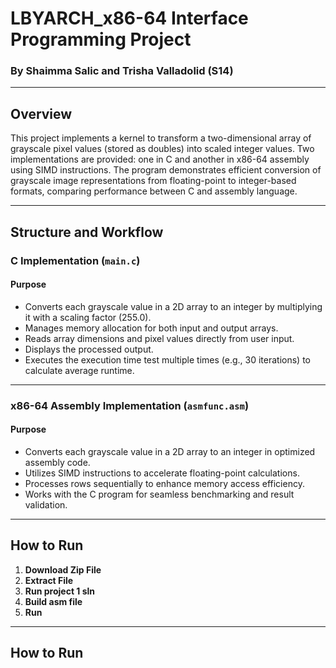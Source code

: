 # LBYARCH_x86-64 Interface Programming Project  
### By Shaimma Salic and Trisha Valladolid (S14)  

---

## **Overview**  
This project implements a kernel to transform a two-dimensional array of grayscale pixel values (stored as doubles) into scaled integer values. Two implementations are provided: one in C and another in x86-64 assembly using SIMD instructions. The program demonstrates efficient conversion of grayscale image representations from floating-point to integer-based formats, comparing performance between C and assembly language.

---

## **Structure and Workflow**  

### **C Implementation (`main.c`)**  
#### **Purpose**  
- Converts each grayscale value in a 2D array to an integer by multiplying it with a scaling factor (255.0).  
- Manages memory allocation for both input and output arrays.  
- Reads array dimensions and pixel values directly from user input.  
- Displays the processed output.  
- Executes the execution time test multiple times (e.g., 30 iterations) to calculate average runtime.  

---

### **x86-64 Assembly Implementation (`asmfunc.asm`)**  
#### **Purpose**  
- Converts each grayscale value in a 2D array to an integer in optimized assembly code.  
- Utilizes SIMD instructions to accelerate floating-point calculations.  
- Processes rows sequentially to enhance memory access efficiency.  
- Works with the C program for seamless benchmarking and result validation.  

---

## **How to Run**  

1. **Download Zip File**
2. **Extract File**
3. **Run project 1 sln**
4. **Build asm file**
5. **Run**

---

## **How to Run**  
